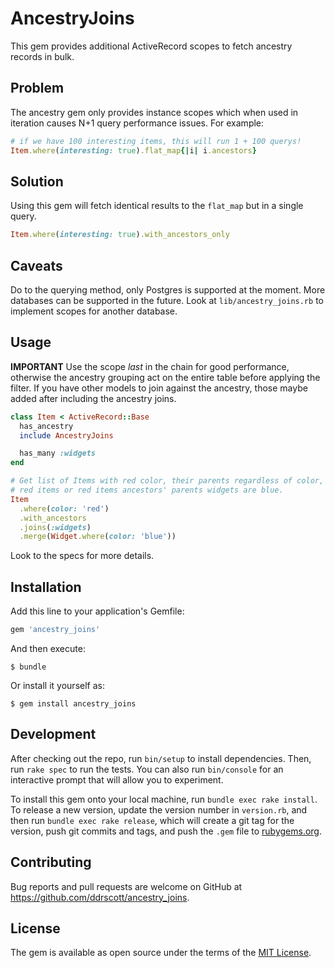 # AncestryJoins
This gem provides additional ActiveRecord scopes to fetch ancestry records in
bulk.

## Problem
The ancestry gem only provides instance scopes which when used in
iteration causes N+1 query performance issues.
For example:

```ruby
# if we have 100 interesting items, this will run 1 + 100 querys!
Item.where(interesting: true).flat_map{|i| i.ancestors}
```

## Solution

Using this gem will fetch identical results to the `flat_map` but in a single
query.

```ruby
Item.where(interesting: true).with_ancestors_only
```

## Caveats

Do to the querying method, only Postgres is supported at the moment.
More databases can be supported in the future. Look at `lib/ancestry_joins.rb` 
to implement scopes for another database.

## Usage

**IMPORTANT** Use the scope *last* in the chain for good performance, otherwise
the ancestry grouping act on the entire table before applying the filter.
If you have other models to join against the ancestry, those maybe added after
including the ancestry joins.

```ruby
class Item < ActiveRecord::Base
  has_ancestry
  include AncestryJoins

  has_many :widgets
end

# Get list of Items with red color, their parents regardless of color, and the
# red items or red items ancestors' parents widgets are blue.
Item
  .where(color: 'red')
  .with_ancestors
  .joins(:widgets)
  .merge(Widget.where(color: 'blue'))
```

Look to the specs for more details.

## Installation

Add this line to your application's Gemfile:

```ruby
gem 'ancestry_joins'
```

And then execute:

    $ bundle

Or install it yourself as:

    $ gem install ancestry_joins

## Development

After checking out the repo, run `bin/setup` to install dependencies. Then, run `rake spec` to run the tests. You can also run `bin/console` for an interactive prompt that will allow you to experiment.

To install this gem onto your local machine, run `bundle exec rake install`. To release a new version, update the version number in `version.rb`, and then run `bundle exec rake release`, which will create a git tag for the version, push git commits and tags, and push the `.gem` file to [rubygems.org](https://rubygems.org).

## Contributing

Bug reports and pull requests are welcome on GitHub at https://github.com/ddrscott/ancestry_joins.


## License

The gem is available as open source under the terms of the [MIT License](http://opensource.org/licenses/MIT).


